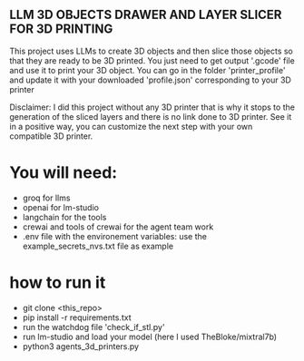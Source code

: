 ## LLM 3D OBJECTS DRAWER AND LAYER SLICER FOR 3D PRINTING
This project uses LLMs to create 3D objects and then slice those objects so that they are ready to be 3D printed.
You just need to get output '.gcode' file and use it to print your 3D object. 
You can go in the folder 'printer_profile' and update it with your downloaded 'profile.json' corresponding to your 3D printer

Disclaimer: I did this project without any 3D printer that is why it stops to the generation of the sliced layers and there is no link done to 3D printer. 
See it in a positive way, you can customize the next step with your own compatible 3D printer.

# You will need:
- groq for llms
- openai for lm-studio
- langchain for the tools
- crewai and tools of crewai for the agent team work
- .env file with the environement variables: use the example_secrets_nvs.txt file as example

# how to run it
- git clone <this_repo>
- pip install -r requirements.txt
- run the watchdog file 'check_if_stl.py'
- run lm-studio and load your model (here I used TheBloke/mixtral7b)
- python3 agents_3d_printers.py

